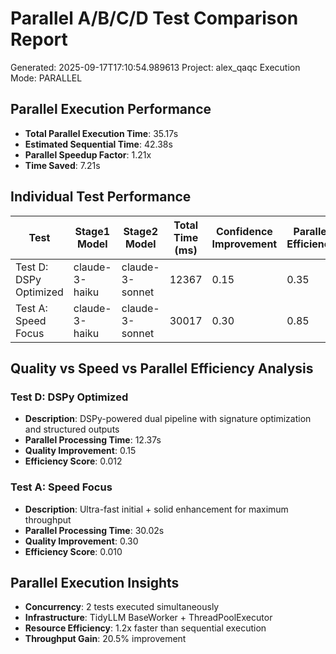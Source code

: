 # Parallel A/B/C/D Test Comparison Report
Generated: 2025-09-17T17:10:54.989613
Project: alex_qaqc
Execution Mode: PARALLEL

## Parallel Execution Performance
- **Total Parallel Execution Time**: 35.17s
- **Estimated Sequential Time**: 42.38s
- **Parallel Speedup Factor**: 1.21x
- **Time Saved**: 7.21s

## Individual Test Performance
| Test | Stage1 Model | Stage2 Model | Total Time (ms) | Confidence Improvement | Parallel Efficiency |
|------|--------------|--------------|-----------------|----------------------|-------------------|
| Test D: DSPy Optimized | claude-3-haiku | claude-3-sonnet | 12367 | 0.15 | 0.35 |
| Test A: Speed Focus | claude-3-haiku | claude-3-sonnet | 30017 | 0.30 | 0.85 |

## Quality vs Speed vs Parallel Efficiency Analysis
### Test D: DSPy Optimized
- **Description**: DSPy-powered dual pipeline with signature optimization and structured outputs
- **Parallel Processing Time**: 12.37s
- **Quality Improvement**: 0.15
- **Efficiency Score**: 0.012

### Test A: Speed Focus
- **Description**: Ultra-fast initial + solid enhancement for maximum throughput
- **Parallel Processing Time**: 30.02s
- **Quality Improvement**: 0.30
- **Efficiency Score**: 0.010

## Parallel Execution Insights
- **Concurrency**: 2 tests executed simultaneously
- **Infrastructure**: TidyLLM BaseWorker + ThreadPoolExecutor
- **Resource Efficiency**: 1.2x faster than sequential execution
- **Throughput Gain**: 20.5% improvement